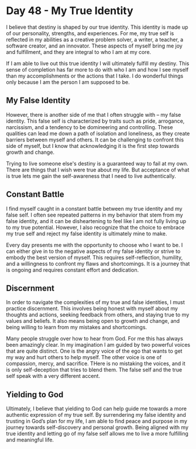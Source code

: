 # Day 48 - My True Identity

I believe that destiny is shaped by our true identity. This identity is made up of our personality,
strengths, and experiences. For me, my true self is reflected in my abilities as a creative problem
solver, a writer, a teacher, a software creator, and an innovator. These aspects of myself bring me
joy and fulfillment, and they are integral to who I am at my core.

If I am able to live out this true identity I will ultimately fulfill my destiny.  This sense of
completion has far more to do with who I am and how I see myself than my accomplishments or the 
actions that I take.  I do wonderful things only because I am the person I am supposed to be.


## My False Identity

However, there is another side of me that I often struggle with – my false identity. This false self
is characterized by traits such as pride, arrogance, narcissism, and a tendency to be domineering
and controlling. These qualities can lead me down a path of isolation and loneliness, as they
create barriers between myself and others. It can be challenging to confront this side of myself,
but I know that acknowledging it is the first step towards growth and change.

Trying to live someone else's destiny is a guaranteed way to fail at my own.  There are things that
I wish were true about my life.  But acceptance of what is true lets me gain the self-awareness that
I need to live authentically.


## Constant Battle

I find myself caught in a constant battle between my true identity and my false self. I often see
repeated patterns in my behavior that stem from my false identity, and it can be disheartening to
feel like I am not fully living up to my true potential. However, I also recognize that the choice
to embrace my true self and reject my false identity is ultimately mine to make.


Every day presents me with the opportunity to choose who I want to be. I can either give in to the
negative aspects of my false identity or strive to embody the best version of myself. This requires
self-reflection, humility, and a willingness to confront my flaws and shortcomings. It is a journey
that is ongoing and requires constant effort and dedication.


## Discernment

In order to navigate the complexities of my true and false identities, I must practice discernment.
This involves being honest with myself about my thoughts and actions, seeking feedback from others,
and staying true to my values and beliefs. It also means being open to growth and change, and being
willing to learn from my mistakes and shortcomings.

Many people struggle over how to hear from God.  For me this has always been amazingly clear.  In
my imagination I am guided by two powerful voices that are quite distinct. One is the angry voice
of the ego that wants to get my way and hurt others to help myself.  The other voice is one of
compassion, mercy, and sacrifice.  THere is no mistaking the voices, and it is only self-deception
that tries to blend them.  The false self and the true self speak with a very different accent.


## Yielding to God

Ultimately, I believe that yielding to God can help
guide me towards a more authentic expression of my true self. By surrendering my false identity and
trusting in God’s plan for my life, I am able to find peace and purpose in my journey towards
self-discovery and personal growth. Being aligned with my true identity and letting go of my false
self allows me to live a more fulfilling and meaningful life.


